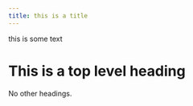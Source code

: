 ```yaml
---
title: this is a title
---
```


this is some text

This is a top level heading
===

No other headings.

